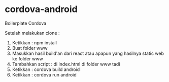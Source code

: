 # cordova-android
Boilerplate Cordova 

Setelah melakukan clone :

1. Ketikkan : npm install
2. Buat folder www
3. Masukkan hasil build'an dari react atau apapun yang hasilnya static web ke folder www
4. Tambahkan script : <script src="cordova.js"></script> di index.html di folder www tadi
5. Ketikkan : cordova build android
6. Ketikkan : cordova run android
